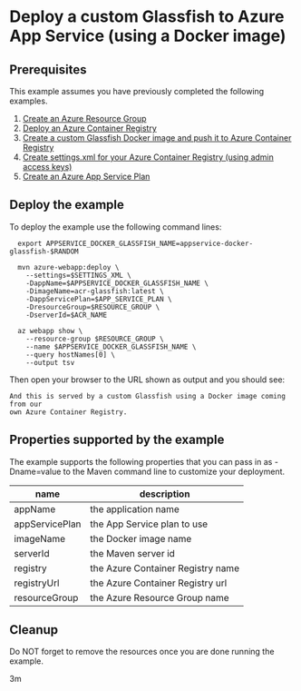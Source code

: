 
# Deploy a custom Glassfish to Azure App Service (using a Docker image)

## Prerequisites

This example assumes you have previously completed the following examples.

1. [Create an Azure Resource Group](../../group/create/)
1. [Deploy an Azure Container Registry](../../acr/create/)
1. [Create a custom Glassfish Docker image and push it to Azure Container Registry](../../acr/glassfish/)
1. [Create settings.xml for your Azure Container Registry (using admin access keys)](../../acr/create-access-keys-settings-xml/)
1. [Create an Azure App Service Plan](../../appservice/plan/create/)

## Deploy the example

To deploy the example use the following command lines:

```shell
  export APPSERVICE_DOCKER_GLASSFISH_NAME=appservice-docker-glassfish-$RANDOM

  mvn azure-webapp:deploy \
    --settings=$SETTINGS_XML \
    -DappName=$APPSERVICE_DOCKER_GLASSFISH_NAME \
    -DimageName=acr-glassfish:latest \
    -DappServicePlan=$APP_SERVICE_PLAN \
    -DresourceGroup=$RESOURCE_GROUP \
    -DserverId=$ACR_NAME

  az webapp show \
    --resource-group $RESOURCE_GROUP \
    --name $APPSERVICE_DOCKER_GLASSFISH_NAME \
    --query hostNames[0] \
    --output tsv
```

Then open your browser to the URL shown as output and you should see:

```text
And this is served by a custom Glassfish using a Docker image coming from our 
own Azure Container Registry.
```

## Properties supported by the example

The example supports the following properties that you can pass in as -Dname=value
to the Maven command line to customize your deployment.

| name                   | description                       |
|------------------------|-----------------------------------|
| appName                | the application name              |
| appServicePlan         | the App Service plan to use       |
| imageName              | the Docker image name             |
| serverId               | the Maven server id               |
| registry               | the Azure Container Registry name |
| registryUrl            | the Azure Container Registry url  |
| resourceGroup          | the Azure Resource Group name     |

## Cleanup

Do NOT forget to remove the resources once you are done running the example.

3m
